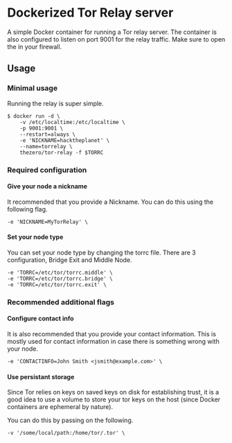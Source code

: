 # Dockerized Tor Relay server

A simple Docker container for running a Tor relay server.
The container is also configured to listen on port 9001 for the relay traffic. Make sure to open the in your firewall.

## Usage

### Minimal usage

Running the relay is super simple.

    $ docker run -d \
        -v /etc/localtime:/etc/localtime \
        -p 9001:9001 \
        --restart=always \
        -e 'NICKNAME=hacktheplanet' \
        --name=torrelay \
        thezero/tor-relay -f $TORRC

### Required configuration

#### Give your node a nickname

It recommended that you provide a Nickname. You can do this using the following flag.

    -e 'NICKNAME=MyTorRelay' \

#### Set your node type

You can set your node type by changing the torrc file.
There are 3 configuration, Bridge Exit and Middle Node.

    -e 'TORRC=/etc/tor/torrc.middle' \
    -e 'TORRC=/etc/tor/torrc.bridge' \
    -e 'TORRC=/etc/tor/torrc.exit' \ 

### Recommended additional flags

#### Configure contact info

It is also recommended that you provide your contact information. This is mostly used for contact information in case there is something wrong with your node.

    -e 'CONTACTINFO=John Smith <jsmith@example.com>' \

#### Use persistant storage

Since Tor relies on keys on saved keys on disk for establishing trust, it is a good idea to use a volume to store your tor keys on the host (since Docker containers are ephemeral by nature).

You can do this by passing on the following.

    -v '/some/local/path:/home/tor/.tor' \
